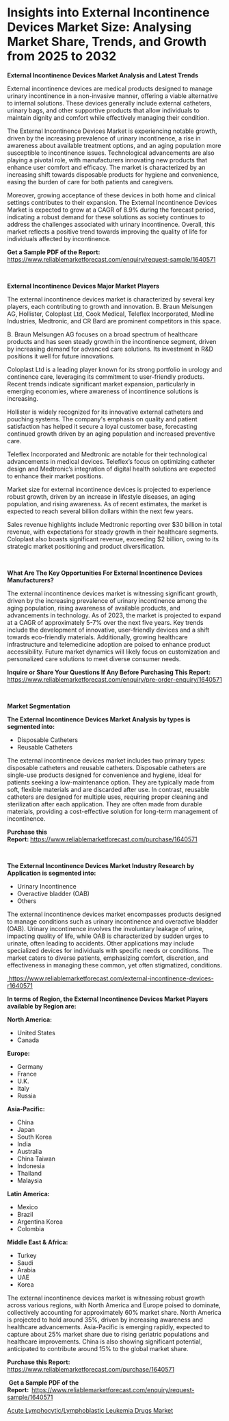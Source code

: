 <p><h1>Insights into External Incontinence Devices Market Size: Analysing Market Share, Trends, and Growth from 2025 to 2032</h1></p><p><strong>External Incontinence Devices Market Analysis and Latest Trends</strong></p>
<p><p>External incontinence devices are medical products designed to manage urinary incontinence in a non-invasive manner, offering a viable alternative to internal solutions. These devices generally include external catheters, urinary bags, and other supportive products that allow individuals to maintain dignity and comfort while effectively managing their condition.</p><p>The External Incontinence Devices Market is experiencing notable growth, driven by the increasing prevalence of urinary incontinence, a rise in awareness about available treatment options, and an aging population more susceptible to incontinence issues. Technological advancements are also playing a pivotal role, with manufacturers innovating new products that enhance user comfort and efficacy. The market is characterized by an increasing shift towards disposable products for hygiene and convenience, easing the burden of care for both patients and caregivers.</p><p>Moreover, growing acceptance of these devices in both home and clinical settings contributes to their expansion. The External Incontinence Devices Market is expected to grow at a CAGR of 8.9% during the forecast period, indicating a robust demand for these solutions as society continues to address the challenges associated with urinary incontinence. Overall, this market reflects a positive trend towards improving the quality of life for individuals affected by incontinence.</p></p>
<p><strong>Get a Sample PDF of the Report:&nbsp;</strong> <a href="https://www.reliablemarketforecast.com/enquiry/request-sample/1640571?utm_campaign=2820&utm_medium=2&utm_source=Github&utm_content=ia&utm_term=03032025&utm_id=external-incontinence-devices">https://www.reliablemarketforecast.com/enquiry/request-sample/1640571</a></p>
<p>&nbsp;</p>
<p><strong>External Incontinence Devices Major Market Players</strong></p>
<p><p>The external incontinence devices market is characterized by several key players, each contributing to growth and innovation. B. Braun Melsungen AG, Hollister, Coloplast Ltd, Cook Medical, Teleflex Incorporated, Medline Industries, Medtronic, and CR Bard are prominent competitors in this space.</p><p>B. Braun Melsungen AG focuses on a broad spectrum of healthcare products and has seen steady growth in the incontinence segment, driven by increasing demand for advanced care solutions. Its investment in R&D positions it well for future innovations.</p><p>Coloplast Ltd is a leading player known for its strong portfolio in urology and continence care, leveraging its commitment to user-friendly products. Recent trends indicate significant market expansion, particularly in emerging economies, where awareness of incontinence solutions is increasing.</p><p>Hollister is widely recognized for its innovative external catheters and pouching systems. The company's emphasis on quality and patient satisfaction has helped it secure a loyal customer base, forecasting continued growth driven by an aging population and increased preventive care.</p><p>Teleflex Incorporated and Medtronic are notable for their technological advancements in medical devices. Teleflex’s focus on optimizing catheter design and Medtronic’s integration of digital health solutions are expected to enhance their market positions.</p><p>Market size for external incontinence devices is projected to experience robust growth, driven by an increase in lifestyle diseases, an aging population, and rising awareness. As of recent estimates, the market is expected to reach several billion dollars within the next few years.</p><p>Sales revenue highlights include Medtronic reporting over $30 billion in total revenue, with expectations for steady growth in their healthcare segments. Coloplast also boasts significant revenue, exceeding $2 billion, owing to its strategic market positioning and product diversification.</p></p>
<p>&nbsp;</p>
<p><strong>What Are The Key Opportunities For External Incontinence Devices Manufacturers?</strong></p>
<p><p>The external incontinence devices market is witnessing significant growth, driven by the increasing prevalence of urinary incontinence among the aging population, rising awareness of available products, and advancements in technology. As of 2023, the market is projected to expand at a CAGR of approximately 5-7% over the next five years. Key trends include the development of innovative, user-friendly devices and a shift towards eco-friendly materials. Additionally, growing healthcare infrastructure and telemedicine adoption are poised to enhance product accessibility. Future market dynamics will likely focus on customization and personalized care solutions to meet diverse consumer needs.</p></p>
<p><strong>Inquire or Share Your Questions If Any Before Purchasing This Report:</strong> <a href="https://www.reliablemarketforecast.com/enquiry/pre-order-enquiry/1640571?utm_campaign=2820&utm_medium=2&utm_source=Github&utm_content=ia&utm_term=03032025&utm_id=external-incontinence-devices">https://www.reliablemarketforecast.com/enquiry/pre-order-enquiry/1640571</a></p>
<p>&nbsp;</p>
<p><strong>Market Segmentation</strong></p>
<p><strong>The External Incontinence Devices Market Analysis by types is segmented into:</strong></p>
<p><ul><li>Disposable Catheters</li><li>Reusable Catheters</li></ul></p>
<p><p>The external incontinence devices market includes two primary types: disposable catheters and reusable catheters. Disposable catheters are single-use products designed for convenience and hygiene, ideal for patients seeking a low-maintenance option. They are typically made from soft, flexible materials and are discarded after use. In contrast, reusable catheters are designed for multiple uses, requiring proper cleaning and sterilization after each application. They are often made from durable materials, providing a cost-effective solution for long-term management of incontinence.</p></p>
<p><strong>Purchase this Report:&nbsp;</strong><a href="https://www.reliablemarketforecast.com/purchase/1640571?utm_campaign=2820&utm_medium=2&utm_source=Github&utm_content=ia&utm_term=03032025&utm_id=external-incontinence-devices">https://www.reliablemarketforecast.com/purchase/1640571</a></p>
<p>&nbsp;</p>
<p><strong>The External Incontinence Devices Market Industry Research by Application is segmented into:</strong></p>
<p><ul><li>Urinary Incontinence</li><li>Overactive bladder (OAB)</li><li>Others</li></ul></p>
<p><p>The external incontinence devices market encompasses products designed to manage conditions such as urinary incontinence and overactive bladder (OAB). Urinary incontinence involves the involuntary leakage of urine, impacting quality of life, while OAB is characterized by sudden urges to urinate, often leading to accidents. Other applications may include specialized devices for individuals with specific needs or conditions. The market caters to diverse patients, emphasizing comfort, discretion, and effectiveness in managing these common, yet often stigmatized, conditions.</p></p>
<p><a href="https://www.reliablemarketforecast.com/external-incontinence-devices-r1640571?utm_campaign=2820&utm_medium=2&utm_source=Github&utm_content=ia&utm_term=03032025&utm_id=external-incontinence-devices">&nbsp;https://www.reliablemarketforecast.com/external-incontinence-devices-r1640571</a></p>
<p><strong>In terms of Region, the External Incontinence Devices Market Players available by Region are:</strong></p>
<p>
    <p> <strong> North America: </strong>
        <ul>
            <li>United States</li>
            <li>Canada</li>
        </ul>
        </p> 
    <p> <strong> Europe: </strong>
        <ul>
            <li>Germany</li>
            <li>France</li>
            <li>U.K.</li>
            <li>Italy</li>
            <li>Russia</li>
        </ul>
        </p> 
    <p> <strong> Asia-Pacific: </strong>
        <ul>
            <li>China</li>
            <li>Japan</li>
            <li>South Korea</li>
            <li>India</li>
            <li>Australia</li>
            <li>China Taiwan</li>
            <li>Indonesia</li>
            <li>Thailand</li>
            <li>Malaysia</li>
        </ul>
        </p> 
    <p> <strong> Latin America: </strong>
        <ul>
            <li>Mexico</li>
            <li>Brazil</li>
            <li>Argentina Korea</li>
            <li>Colombia</li>
        </ul>
        </p> 
    <p> <strong> Middle East & Africa: </strong>
        <ul>
            <li>Turkey</li>
            <li>Saudi</li>
            <li>Arabia</li>
            <li>UAE</li>
            <li>Korea</li>
        </ul>
    </p>
    </p>
<p><p>The external incontinence devices market is witnessing robust growth across various regions, with North America and Europe poised to dominate, collectively accounting for approximately 60% market share. North America is projected to hold around 35%, driven by increasing awareness and healthcare advancements. Asia-Pacific is emerging rapidly, expected to capture about 25% market share due to rising geriatric populations and healthcare improvements. China is also showing significant potential, anticipated to contribute around 15% to the global market share.</p></p>
<p><strong>Purchase this Report: </strong><a href="https://www.reliablemarketforecast.com/purchase/1640571?utm_campaign=2820&utm_medium=2&utm_source=Github&utm_content=ia&utm_term=03032025&utm_id=external-incontinence-devices">https://www.reliablemarketforecast.com/purchase/1640571</a></p>
<p>&nbsp;<strong>Get a Sample PDF of the Report:&nbsp;&nbsp;</strong><a href="https://www.reliablemarketforecast.com/enquiry/request-sample/1640571?utm_campaign=2820&utm_medium=2&utm_source=Github&utm_content=ia&utm_term=03032025&utm_id=external-incontinence-devices">https://www.reliablemarketforecast.com/enquiry/request-sample/1640571</a></p>
<p><strong></strong></p>
<p><p><a href="https://github.com/CliffMedina6/Market-Research-Report-List-7/blob/main/acute-lymphocyticlymphoblastic-leukemia-drugs-market.md?utm_campaign=2820&utm_medium=2&utm_source=Github&utm_content=ia&utm_term=03032025&utm_id=external-incontinence-devices">Acute Lymphocytic/Lymphoblastic Leukemia Drugs Market</a></p></p>